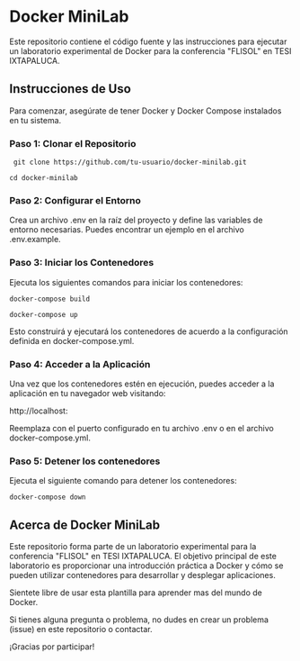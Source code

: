 # Docker MiniLab

Este repositorio contiene el código fuente y las instrucciones para ejecutar un laboratorio experimental de Docker para la conferencia "FLISOL" en TESI IXTAPALUCA.

## Instrucciones de Uso

Para comenzar, asegúrate de tener Docker y Docker Compose instalados en tu sistema.

### Paso 1: Clonar el Repositorio

``` git clone https://github.com/tu-usuario/docker-minilab.git```

```cd docker-minilab```

### Paso 2: Configurar el Entorno
Crea un archivo .env en la raíz del proyecto y define las variables de entorno necesarias. Puedes encontrar un ejemplo en el archivo .env.example.

### Paso 3: Iniciar los Contenedores
Ejecuta los siguientes comandos para iniciar los contenedores:

```docker-compose build```

```docker-compose up```

Esto construirá y ejecutará los contenedores de acuerdo a la configuración definida en docker-compose.yml.

### Paso 4: Acceder a la Aplicación
Una vez que los contenedores estén en ejecución, puedes acceder a la aplicación en tu navegador web visitando:

http://localhost:<puerto>

Reemplaza <puerto> con el puerto configurado en tu archivo .env o en el archivo docker-compose.yml.

### Paso 5: Detener los contenedores
Ejecuta el siguiente comando para detener los contenedores:

```docker-compose down```

## Acerca de Docker MiniLab
Este repositorio forma parte de un laboratorio experimental para la conferencia "FLISOL" en TESI IXTAPALUCA. El objetivo principal de este laboratorio es proporcionar una introducción práctica a Docker y cómo se pueden utilizar contenedores para desarrollar y desplegar aplicaciones.

Sientete libre de usar esta plantilla para aprender mas del mundo de Docker.

Si tienes alguna pregunta o problema, no dudes en crear un problema (issue) en este repositorio o contactar.

¡Gracias por participar!
